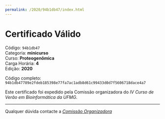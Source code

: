 ```yaml
---
permalink: /2020/94b1db47/index.html
---
```


# Certificado Válido

Código: `94b1db47`<br>
Categoria: **minicurso**<br>
Curso: **Proteogenômica**<br>
Carga Horária: **4**<br>
Edição: **2020**<br>


Código completo: `94b1db47789e2fdeb185398e77fa7ac1adb8d61c99433d0d7f5606718dace4a7`


Este certificado foi expedido pela Comissão organizadora do *IV Curso de Verão em Bioinformática da UFMG*.

----

Qualquer dúvida contacte a [_Comissão Organizadora_](<mailto:cursobioinfoufmg@gmail.com$subject=[Certificados]>)

